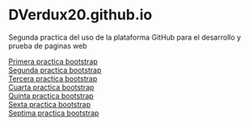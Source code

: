 # DVerdux20.github.io
Segunda practica del uso de la plataforma GitHub para el desarrollo y prueba de paginas web

<a href="DVerdux20.github.io/PracticaBootstrap/PracticaBootstrap1.html">Primera practica bootstrap</a><br>
<a href="DVerdux20.github.io/PracticaBootstrap/PracticaBootstrap2.html">Segunda practica bootstrap</a><br>
<a href="DVerdux20.github.io/PracticaBootstrap/PracticaBootstrap3.html">Tercera practica bootstrap</a><br>
<a href="DVerdux20.github.io/PracticaBootstrap/PracticaBootstrap4.html">Cuarta practica bootstrap</a><br>
<a href="DVerdux20.github.io/PracticaBootstrap/PracticaBootstrap5.html">Quinta practica bootstrap</a><br>
<a href="DVerdux20.github.io/PracticaBootstrap/PracticaBootstrap6.html">Sexta practica bootstrap</a><br>
<a href="DVerdux20.github.io/PracticaBootstrap/PracticaBootstrap7.html">Septima practica bootstrap</a><br>
